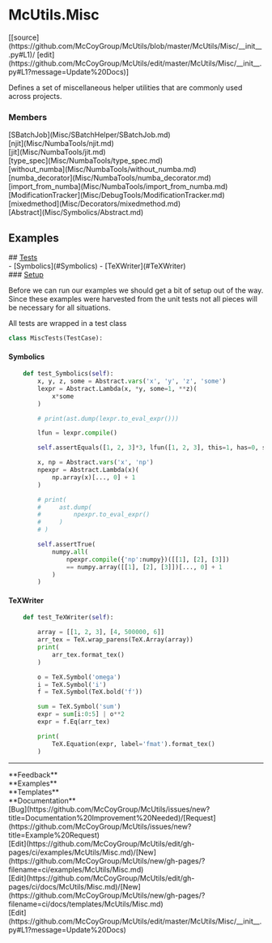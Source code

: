 # <a id="McUtils.Misc">McUtils.Misc</a> 
<div class="docs-source-link" markdown="1">
[[source](https://github.com/McCoyGroup/McUtils/blob/master/McUtils/Misc/__init__.py#L1)/
[edit](https://github.com/McCoyGroup/McUtils/edit/master/McUtils/Misc/__init__.py#L1?message=Update%20Docs)]
</div>
    
Defines a set of miscellaneous helper utilities that are commonly used across projects.

### Members
<div class="container alert alert-secondary bg-light">
  <div class="row">
   <div class="col" markdown="1">
[SBatchJob](Misc/SBatchHelper/SBatchJob.md)   
</div>
   <div class="col" markdown="1">
[njit](Misc/NumbaTools/njit.md)   
</div>
   <div class="col" markdown="1">
[jit](Misc/NumbaTools/jit.md)   
</div>
</div>
  <div class="row">
   <div class="col" markdown="1">
[type_spec](Misc/NumbaTools/type_spec.md)   
</div>
   <div class="col" markdown="1">
[without_numba](Misc/NumbaTools/without_numba.md)   
</div>
   <div class="col" markdown="1">
[numba_decorator](Misc/NumbaTools/numba_decorator.md)   
</div>
</div>
  <div class="row">
   <div class="col" markdown="1">
[import_from_numba](Misc/NumbaTools/import_from_numba.md)   
</div>
   <div class="col" markdown="1">
[ModificationTracker](Misc/DebugTools/ModificationTracker.md)   
</div>
   <div class="col" markdown="1">
[mixedmethod](Misc/Decorators/mixedmethod.md)   
</div>
</div>
  <div class="row">
   <div class="col" markdown="1">
[Abstract](Misc/Symbolics/Abstract.md)   
</div>
   <div class="col" markdown="1">
   
</div>
   <div class="col" markdown="1">
   
</div>
</div>
</div>





## Examples













<div class="collapsible-section">
 <div class="collapsible-section collapsible-section-header" markdown="1">
## <a class="collapse-link" data-toggle="collapse" href="#Tests-24f3aa" markdown="1"> Tests</a> <a class="float-right" data-toggle="collapse" href="#Tests-24f3aa"><i class="fa fa-chevron-down"></i></a>
 </div>
 <div class="collapsible-section collapsible-section-body collapse show" id="Tests-24f3aa" markdown="1">
 - [Symbolics](#Symbolics)
- [TeXWriter](#TeXWriter)

<div class="collapsible-section">
 <div class="collapsible-section collapsible-section-header" markdown="1">
### <a class="collapse-link" data-toggle="collapse" href="#Setup-70d0d6" markdown="1"> Setup</a> <a class="float-right" data-toggle="collapse" href="#Setup-70d0d6"><i class="fa fa-chevron-down"></i></a>
 </div>
 <div class="collapsible-section collapsible-section-body collapse show" id="Setup-70d0d6" markdown="1">
 
Before we can run our examples we should get a bit of setup out of the way.
Since these examples were harvested from the unit tests not all pieces
will be necessary for all situations.

All tests are wrapped in a test class
```python
class MiscTests(TestCase):
```

 </div>
</div>

#### <a name="Symbolics">Symbolics</a>
```python
    def test_Symbolics(self):
        x, y, z, some = Abstract.vars('x', 'y', 'z', 'some')
        lexpr = Abstract.Lambda(x, *y, some=1, **z)(
            x*some
        )

        # print(ast.dump(lexpr.to_eval_expr()))

        lfun = lexpr.compile()

        self.assertEquals([1, 2, 3]*3, lfun([1, 2, 3], this=1, has=0, some=3, effect=4))

        x, np = Abstract.vars('x', 'np')
        npexpr = Abstract.Lambda(x)(
            np.array(x)[..., 0] + 1
        )

        # print(
        #     ast.dump(
        #         npexpr.to_eval_expr()
        #     )
        # )

        self.assertTrue(
            numpy.all(
                npexpr.compile({'np':numpy})([[1], [2], [3]])
                == numpy.array([[1], [2], [3]])[..., 0] + 1
            )
        )
```

#### <a name="TeXWriter">TeXWriter</a>
```python
    def test_TeXWriter(self):

        array = [[1, 2, 3], [4, 500000, 6]]
        arr_tex = TeX.wrap_parens(TeX.Array(array))
        print(
            arr_tex.format_tex()
        )

        o = TeX.Symbol('omega')
        i = TeX.Symbol('i')
        f = TeX.Symbol(TeX.bold('f'))

        sum = TeX.Symbol('sum')
        expr = sum[i:0:5] | o**2
        expr = f.Eq(arr_tex)

        print(
            TeX.Equation(expr, label='fmat').format_tex()
        )
```

 </div>
</div>






---


<div markdown="1" class="text-secondary">
<div class="container">
  <div class="row">
   <div class="col" markdown="1">
**Feedback**   
</div>
   <div class="col" markdown="1">
**Examples**   
</div>
   <div class="col" markdown="1">
**Templates**   
</div>
   <div class="col" markdown="1">
**Documentation**   
</div>
   <div class="col" markdown="1">
   
</div>
   <div class="col" markdown="1">
   
</div>
   <div class="col" markdown="1">
   
</div>
</div>
  <div class="row">
   <div class="col" markdown="1">
[Bug](https://github.com/McCoyGroup/McUtils/issues/new?title=Documentation%20Improvement%20Needed)/[Request](https://github.com/McCoyGroup/McUtils/issues/new?title=Example%20Request)   
</div>
   <div class="col" markdown="1">
[Edit](https://github.com/McCoyGroup/McUtils/edit/gh-pages/ci/examples/McUtils/Misc.md)/[New](https://github.com/McCoyGroup/McUtils/new/gh-pages/?filename=ci/examples/McUtils/Misc.md)   
</div>
   <div class="col" markdown="1">
[Edit](https://github.com/McCoyGroup/McUtils/edit/gh-pages/ci/docs/McUtils/Misc.md)/[New](https://github.com/McCoyGroup/McUtils/new/gh-pages/?filename=ci/docs/templates/McUtils/Misc.md)   
</div>
   <div class="col" markdown="1">
[Edit](https://github.com/McCoyGroup/McUtils/edit/master/McUtils/Misc/__init__.py#L1?message=Update%20Docs)   
</div>
   <div class="col" markdown="1">
   
</div>
   <div class="col" markdown="1">
   
</div>
   <div class="col" markdown="1">
   
</div>
</div>
</div>
</div>